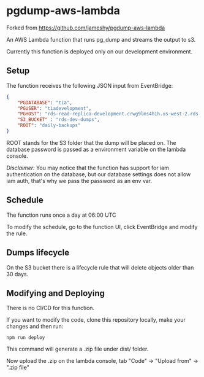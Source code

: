 # pgdump-aws-lambda

Forked from https://github.com/jameshy/pgdump-aws-lambda

An AWS Lambda function that runs pg_dump and streams the output to s3.

Currently this function is deployed only on our development environment. 

## Setup

The function receives the following JSON input from EventBridge:

```json
{
    "PGDATABASE": "tia",
    "PGUSER": "tiadevelopment",
    "PGHOST": "rds-read-replica-development.crwg9lms4h1h.us-west-2.rds.amazonaws.com",
    "S3_BUCKET" : "rds-dev-dumps",
    "ROOT": "daily-backups"
}
```

ROOT stands for the S3 folder that the dump will be placed on.
The database password is passed as a environment variable on the lambda console.

*Disclaimer:* You may notice that the function has support for iam authentication on the database, but our database settings does not allow iam auth, that's why we pass the password as an env var.

## Schedule

The function runs once a day at 06:00 UTC

To modify the schedule, go to the function UI, click EventBridge and modify the rule.

## Dumps lifecycle

On the S3 bucket there is a lifecycle rule that will delete objects older than 30 days.

## Modifying and Deploying

There is no CI/CD for this function.

If you want to modify the code, clone this repository locally, make your changes and then run:

`npm run deploy`

This command will generate a .zip file under dist/ folder.

Now upload the .zip on the lambda console, tab "Code" -> "Upload from" -> ".zip file"